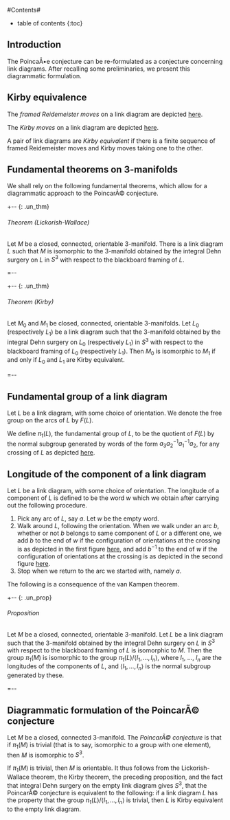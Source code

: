 #Contents#
* table of contents
{:toc}

## Introduction

The PoincaÅ•e conjecture can be re-formulated as a conjecture concerning link diagrams. After recalling some preliminaries, we present this diagrammatic formulation.

## Kirby equivalence ##

The _framed Reidemeister moves_ on a link diagram are depicted [here](http://rwilliamson-mathematics.info/poincare_conjecture/nforum/framed_reidemeister_moves.pdf).

The _Kirby moves_ on a link diagram are depicted [here](http://rwilliamson-mathematics.info/poincare_conjecture/nforum/kirby_moves.pdf).

A pair of link diagrams are _Kirby equivalent_ if there is a finite sequence of framed Reidemeister moves and Kirby moves taking one to the other.

## Fundamental theorems on 3-manifolds

We shall rely on the following fundamental theorems, which allow for a diagrammatic approach to the PoincarÃ© conjecture.

+-- {: .un_thm}
###### Theorem (Lickorish-Wallace)

Let $M$ be a closed, connected, orientable 3-manifold. There is a link diagram $L$ such that $M$ is isomorphic to the 3-manifold obtained by the integral Dehn surgery on $L$ in $S^{3}$ with respect to the blackboard framing of $L$.

=--

+-- {: .un_thm}
###### Theorem (Kirby)

Let $M_{0}$ and $M_{1}$ be closed, connected, orientable 3-manifolds. Let $L_{0}$ (respectively $L_{1}$) be a link diagram such that the 3-manifold obtained by the integral Dehn surgery on $L_{0}$ (respectively $L_{1}$) in $S^{3}$ with respect to the blackboard framing of $L_{0}$ (respectively $L_{1}$). Then $M_{0}$ is isomorphic to $M_{1}$ if and only if $L_{0}$ and $L_{1}$ are Kirby equivalent.

=--

## Fundamental group of a link diagram 

Let $L$ be a link diagram, with some choice of orientation. We denote the free group on the arcs of $L$ by $F(L)$. 

We define $\pi_{1}(L)$, the fundamental group of $L$, to be the quotient of $F(L)$ by the normal subgroup generated by words of the form $a_3 a_2^{-1} a_1^{-1} a_2$, for any crossing of $L$ as depicted [here](http://rwilliamson-mathematics.info/poincare_conjecture/nforum/labelled_crossing.pdf).

## Longitude of the component of a link diagram 

Let $L$ be a link diagram, with some choice of orientation. The longitude of a component of $L$ is defined to be the word $w$ which we obtain after carrying out the following procedure. 

1. Pick any arc of $L$, say $a$. Let $w$ be the empty word.
2. Walk around $L$, following the orientation. When we walk under an arc $b$, whether or not $b$ belongs to same component of $L$ or a different one, we add $b$ to the end of $w$ if the configuration of orientations at the crossing is as depicted in the first figure [here](http://rwilliamson-mathematics.info/poincare_conjecture/nforum/longitude.pdf), and add $b^{-1}$ to the end of $w$ if the configuration of orientations at the crossing is as depicted in the second figure [here](http://rwilliamson-mathematics.info/poincare_conjecture/nforum/longitude.pdf).
3. Stop when we return to the arc we started with, namely $a$.

The following is a consequence of the van Kampen theorem.

+-- {: .un_prop}
###### Proposition

Let $M$ be a closed, connected, orientable 3-manifold. Let $L$ be a link diagram such that the 3-manifold obtained by the integral Dehn surgery on $L$ in $S^{3}$ with respect to the blackboard framing of $L$ is isomorphic to $M$. Then the group $\pi_{1}(M)$ is isomorphic to the group $\pi_{1}(L) / \langle l_1, \ldots, l_n \rangle$, where $l_1$, $\ldots$, $l_{n}$ are the longitudes of the components of $L$, and $\langle l_1, \ldots, l_n \rangle$ is the normal subgroup generated by these.  

=--

## Diagrammatic formulation of the PoincarÃ© conjecture

Let $M$ be a closed, connected $3$-manifold. The _PoincarÃ© conjecture_ is that if $\pi_{1}(M)$ is trivial (that is to say, isomorphic to a group with one element), then $M$ is isomorphic to $S^{3}$. 

If $\pi_{1}(M)$ is trivial, then $M$ is orientable. It thus follows from the Lickorish-Wallace theorem, the Kirby theorem, the preceding proposition, and the fact that integral Dehn surgery on the empty link diagram gives $S^{3}$, that the PoincarÃ© conjecture is equivalent to the following: if a link diagram $L$ has the property that the group $\pi_{1}(L) / \langle l_1, \ldots, l_n \rangle$ is trivial, then $L$ is Kirby equivalent to the empty link diagram.